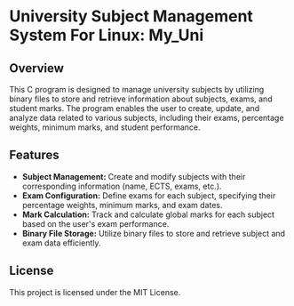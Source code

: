 # University Subject Management System For Linux: My_Uni

## Overview
This C program is designed to manage university subjects by utilizing binary files to store and retrieve information about subjects, exams, and student marks. The program enables the user to create, update, and analyze data related to various subjects, including their exams, percentage weights, minimum marks, and student performance.

## Features
- **Subject Management:**  Create and modify subjects with their corresponding information (name, ECTS, exams, etc.).
- **Exam Configuration:** Define exams for each subject, specifying their percentage weights, minimum marks, and exam dates.
- **Mark Calculation:** Track and calculate global marks for each subject based on the user's exam performance.
- **Binary File Storage:** Utilize binary files to store and retrieve subject and exam data efficiently.

## License

This project is licensed under the MIT License.
